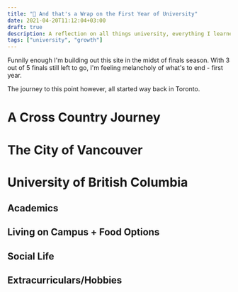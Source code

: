 ```yaml
---
title: "🍃 And that's a Wrap on the First Year of University"
date: 2021-04-20T11:12:04+03:00
draft: true
description: A reflection on all things university, everything I learned from academics to moving across the country and starting anew.
tags: ["university", "growth"]
---
```


Funnily enough I'm building out this site in the midst of finals season. With 3 out of 5 finals still left to go, I'm feeling melancholy of what's to end - first year. 

The journey to this point however, all started way back in Toronto. 

# A Cross Country Journey

# The City of Vancouver

# University of British Columbia

## Academics

## Living on Campus + Food Options

## Social Life

## Extracurriculars/Hobbies 

